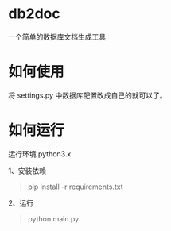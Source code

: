 # db2doc
一个简单的数据库文档生成工具

# 如何使用
将 settings.py 中数据库配置改成自己的就可以了。

# 如何运行
运行环境 python3.x

1、安装依赖
>  pip install -r requirements.txt

2、运行
> python main.py 

